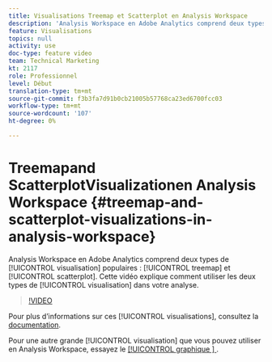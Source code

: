 ```yaml
---
title: Visualisations Treemap et Scatterplot en Analysis Workspace
description: 'Analysis Workspace en Adobe Analytics comprend deux types de visualisation populaires : treemap et scatterplot. Cette vidéo explique comment utiliser les deux types de visualisation dans votre analyse.'
feature: Visualisations
topics: null
activity: use
doc-type: feature video
team: Technical Marketing
kt: 2117
role: Professionnel
level: Début
translation-type: tm+mt
source-git-commit: f3b3fa7d91b0cb21005b57768ca23ed6700fcc03
workflow-type: tm+mt
source-wordcount: '107'
ht-degree: 0%

---
```



#  Treemapand    ScatterplotVisualizationen Analysis Workspace  {#treemap-and-scatterplot-visualizations-in-analysis-workspace}

Analysis Workspace en Adobe Analytics comprend deux types de [!UICONTROL visualisation] populaires : [!UICONTROL treemap] et [!UICONTROL scatterplot]. Cette vidéo explique comment utiliser les deux types de [!UICONTROL visualisation] dans votre analyse.

>[!VIDEO](https://video.tv.adobe.com/v/23988/?quality=12)

Pour plus d’informations sur ces [!UICONTROL visualisations], consultez la [documentation](https://marketing.adobe.com/resources/help/en_US/analytics/analysis-workspace/treemap.html).

Pour une autre grande [!UICONTROL visualisation] que vous pouvez utiliser en Analysis Workspace, essayez le [[!UICONTROL graphique ] ](https://helpx.adobe.com/analytics/kt/using/bullet-graph-viz-analysis-workspace-feature-video-use.html).
